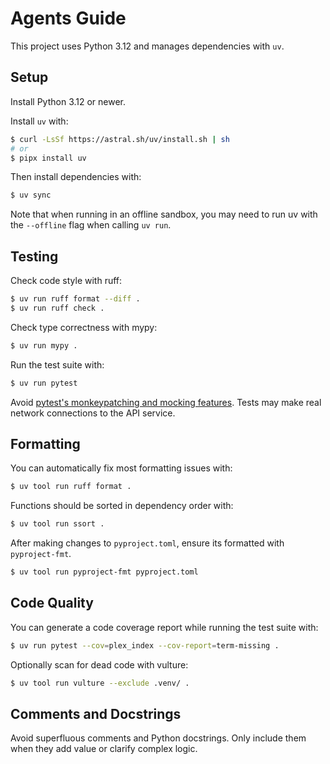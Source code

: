 # Agents Guide

This project uses Python 3.12 and manages dependencies with `uv`.

## Setup

Install Python 3.12 or newer.

Install `uv` with:

```sh
$ curl -LsSf https://astral.sh/uv/install.sh | sh
# or
$ pipx install uv
```

Then install dependencies with:

```sh
$ uv sync
```

Note that when running in an offline sandbox, you may need to run uv with the `--offline` flag when calling `uv run`.

## Testing

Check code style with ruff:

```sh
$ uv run ruff format --diff .
$ uv run ruff check .
```

Check type correctness with mypy:

```sh
$ uv run mypy .
```

Run the test suite with:

```sh
$ uv run pytest
```

Avoid [pytest's monkeypatching and mocking features](https://docs.pytest.org/en/stable/how-to/monkeypatch.html). Tests may make real network connections to the API service.

## Formatting

You can automatically fix most formatting issues with:

```sh
$ uv tool run ruff format .
```

Functions should be sorted in dependency order with:

```sh
$ uv tool run ssort .
```

After making changes to `pyproject.toml`, ensure its formatted with `pyproject-fmt`.

```sh
$ uv tool run pyproject-fmt pyproject.toml
```

## Code Quality

You can generate a code coverage report while running the test suite with:

```sh
$ uv run pytest --cov=plex_index --cov-report=term-missing .
```

Optionally scan for dead code with vulture:

```sh
$ uv tool run vulture --exclude .venv/ .
```

## Comments and Docstrings

Avoid superfluous comments and Python docstrings. Only include them when they add value or clarify complex logic.
